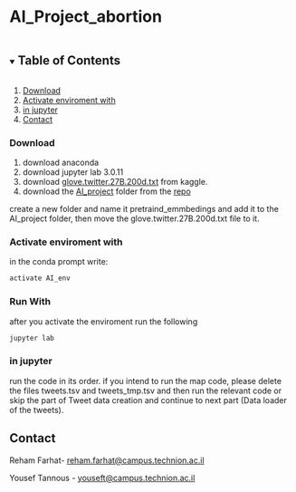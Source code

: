 # AI_Project_abortion

<!-- TABLE OF CONTENTS -->
<details open="open">
  <summary><h2 style="display: inline-block">Table of Contents</h2></summary>
  <ol>
    <li><a href="#Download">Download</a></li>
    <li><a href="#Activate-enviroment-with">Activate enviroment with</a></li>
    <li><a href="#in-jupyter">in jupyter</a></li>
    <li><a href="#contact">Contact</a></li>
  </ol>
</details>

### Download
1.  download anaconda 
2.  download jupyter lab 3.0.11
3.  download [glove.twitter.27B.200d.txt](https://www.kaggle.com/fullmetal26/glovetwitter27b100dtxt/activity) from kaggle.
4.  download the [AI_project](https://github.com/RehamFarhat/AI_Project_abortion/tree/main/AI_project) folder from the [repo](https://github.com/RehamFarhat/AI_Project_abortion)

create a new folder and name it pretraind_emmbedings and add it to the AI_project folder, then move the glove.twitter.27B.200d.txt file to it.


### Activate enviroment with
in the conda prompt write:
```sh
activate AI_env
   ```
   
### Run With
after you activate the enviroment run the following 
```sh
jupyter lab
   ```

### in jupyter
run the code in its order.
if you intend to run the map code, please delete the files tweets.tsv and tweets_tmp.tsv and then run the relevant code or skip the part of Tweet data creation and continue to next part (Data loader of the tweets).


<!-- CONTACT -->
## Contact

Reham Farhat- reham.farhat@campus.technion.ac.il

Yousef Tannous - youseft@campus.technion.ac.il
